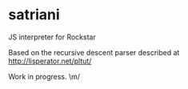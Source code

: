 # satriani
JS interpreter for Rockstar

Based on the recursive descent parser described at http://lisperator.net/pltut/

Work in progress. \m/
